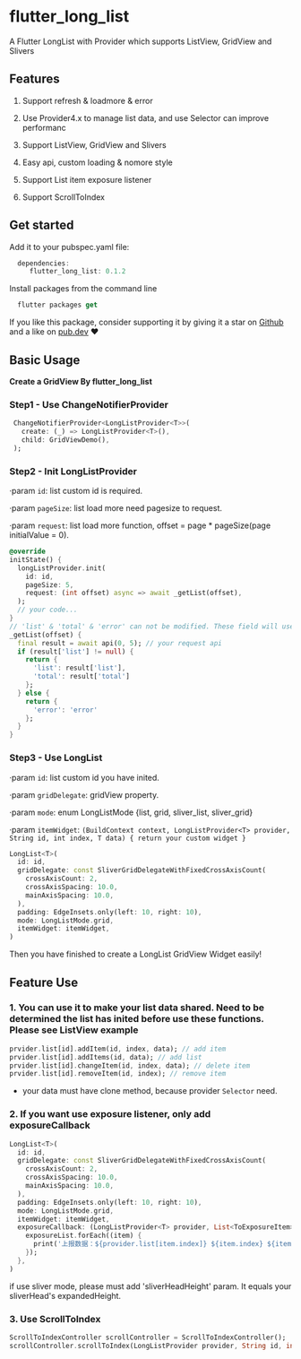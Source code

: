 # flutter_long_list

A Flutter LongList with Provider which supports ListView, GridView and Slivers

## Features

1. Support refresh & loadmore & error

2. Use Provider4.x to manage list data, and use Selector can improve performanc

3. Support ListView, GridView and Slivers

4. Easy api, custom loading & nomore style

5. Support List item exposure listener

6. Support ScrollToIndex

## Get started

Add it to your pubspec.yaml file:

```dart
  dependencies:
     flutter_long_list: 0.1.2
```

Install packages from the command line

```dart
  flutter packages get
```

If you like this package, consider supporting it by giving it a star on [Github](https://github.com/enjkvbej/flutter_long_list) and a like on [pub.dev](https://pub.dev/packages/flutter_long_list) ❤️

## Basic Usage

**Create a GridView By flutter_long_list**

### Step1 - Use ChangeNotifierProvider

```dart
 ChangeNotifierProvider<LongListProvider<T>>(
   create: (_) => LongListProvider<T>(),
   child: GridViewDemo(),
 );
```

### Step2 - Init LongListProvider

·param `id`: list custom id is required.

·param `pageSize`: list load more need pagesize to request.

·param `request`: list load more function, offset = page * pageSize(page initialValue = 0).

```dart
@override
initState() {
  longListProvider.init(
    id: id,
    pageSize: 5,
    request: (int offset) async => await _getList(offset),
  );
  // your code...
}
// 'list' & 'total' & 'error' can not be modified. These field will use to loadmore.
_getList(offset) {
  final result = await api(0, 5); // your request api
  if (result['list'] != null) {
    return {
      'list': result['list'],
      'total': result['total']
    };
  } else {
    return {
      'error': 'error'
    };
  }
}
```

### Step3 - Use LongList

·param `id`: list custom id you have inited.

·param `gridDelegate`: gridView property.

·param `mode`: enum LongListMode {list, grid, sliver_list, sliver_grid}

·param `itemWidget`: `(BuildContext context, LongListProvider<T> provider, String id, int index, T data) { return your custom widget }`

```dart
LongList<T>(
  id: id,
  gridDelegate: const SliverGridDelegateWithFixedCrossAxisCount(
    crossAxisCount: 2,
    crossAxisSpacing: 10.0,
    mainAxisSpacing: 10.0,
  ),
  padding: EdgeInsets.only(left: 10, right: 10),
  mode: LongListMode.grid,
  itemWidget: itemWidget,
)
```

Then you have finished to create a LongList GridView Widget easily!

## Feature Use

### 1. You can use it to make your list data shared. Need to be determined the list has inited before use these functions. Please see ListView example

```dart
prvider.list[id].addItem(id, index, data); // add item
prvider.list[id].addItems(id, data); // add list
prvider.list[id].changeItem(id, index, data); // delete item
prvider.list[id].removeItem(id, index); // remove item
```

* your data must have clone method, because provider `Selector` need.

### 2. If you want use exposure listener, only add exposureCallback

```dart
LongList<T>(
  id: id,
  gridDelegate: const SliverGridDelegateWithFixedCrossAxisCount(
    crossAxisCount: 2,
    crossAxisSpacing: 10.0,
    mainAxisSpacing: 10.0,
  ),
  padding: EdgeInsets.only(left: 10, right: 10),
  mode: LongListMode.grid,
  itemWidget: itemWidget,
  exposureCallback: (LongListProvider<T> provider, List<ToExposureItem> exposureList) {
    exposureList.forEach((item) {
      print('上报数据：${provider.list[item.index]} ${item.index} ${item.time}');
    });
  },
)
```

if use sliver mode, please must add 'sliverHeadHeight' param. It equals your sliverHead's expandedHeight.

### 3. Use ScrollToIndex

```dart
ScrollToIndexController scrollController = ScrollToIndexController();
scrollController.scrollToIndex(LongListProvider provider, String id, int index);
```
